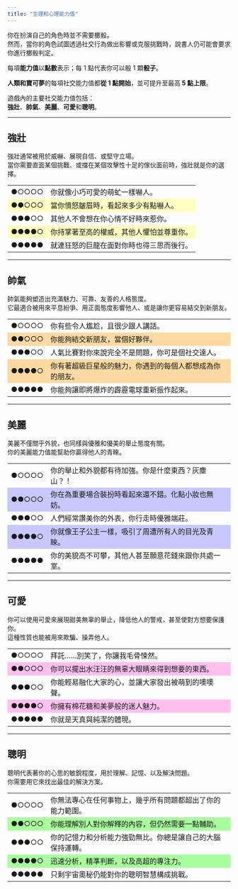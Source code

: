 ```yaml
---
title: "生理和心理能力值"
---
```


你在扮演自己的角色時並不需要擲骰。<br>
然而，當你的角色試圖透過社交行為做出影響或克服挑戰時，說書人仍可能會要求你進行擲骰判定。

每項<b>能力值</b>以<b>點數</b>表示；每 1 點代表你可以骰 1 顆<b>骰子</b>。

<b>人類和寶可夢</b>的每項社交能力值都<b>從 1 點開始</b>，並可提升至最高<b> 5 點上限</b>。

遊戲內的主要社交能力值包括：<br>
<b>強壯</b>、<b>帥氣</b>、<b>美麗</b>、<b>可愛</b>和<b>聰明</b>。

<style>
  .table1 th { padding: 0 !important; }
  .table1 th:nth-of-type(1) { width: 100px; }

  .table1.tough table tr,
  .table1.tough table th,
  .table1.tough table tr:last-child { border-color: #d3a900 !important; }
  .table1.tough table tr:nth-child(2n) { background-color: #ffffc1 !important; }

  .table1.cool table tr,
  .table1.cool table th,
  .table1.cool table tr:last-child { border-color: #e76502ff !important; }
  .table1.cool table tr:nth-child(2n) { background-color: #fdd9a3ff !important; }

  .table1.beauty table tr,
  .table1.beauty table th,
  .table1.beauty table tr:last-child { border-color: #5a4ab4ff !important; }
  .table1.beauty table tr:nth-child(2n) { background-color: #c8c7ffff !important; }

  .table1.cute table tr,
  .table1.cute table th,
  .table1.cute table tr:last-child { border-color: #e702aeff !important; }
  .table1.cute table tr:nth-child(2n) { background-color: #ffc0efff !important; }

  .table1.clever table tr,
  .table1.clever table th,
  .table1.clever table tr:last-child { border-color: #1f7231ff !important; }
  .table1.clever table tr:nth-child(2n) { background-color: #a9ff9eff !important; }
</style>

<hr/>

## 強壯

強壯通常被用於威嚇、展現自信、或堅守立場。<br>
當你需要直面某個挑戰、或擋在某個攻擊性十足的傢伙面前時，強壯就是你的選擇。

<div class="table1 tough">

|||
|--------|---------|
| ●○○○○  | 你就像小巧可愛的萌虻一樣嚇人。 |
| ●●○○○  | 當你憤怒皺眉時，看起來多少有點嚇人。 |
| ●●●○○  | 其他人不會想在你心情不好時來惹你。 |
| ●●●●○  | 你持掌著至高的權威，其他人懼怕並尊重你。 |
| ●●●●●  | 就連狂怒的巨龍在面對你時也得三思而後行。 |

</div>

<hr/>

## 帥氣

帥氣能夠塑造出充滿魅力、可靠、友善的人格態度。<br>
它最適合被用來平息紛爭、用正面態度影響他人、或是讓你更容易結交到新朋友。

<div class="table1 cool">

|||
|--------|---------|
| ●○○○○  | 你有些令人尷尬，且很少跟人講話。 |
| ●●○○○  | 你能夠結交新朋友，當個好夥伴。 |
| ●●●○○  | 人氣比賽對你來說完全不是問題，你可是個社交達人。 |
| ●●●●○  | 你有著超級巨星般的魅力，你遇到的每個人都想成為你的朋友。 |
| ●●●●●  | 你能夠讓即將爆炸的霹靂電球重新振作起來。 |

</div>

<hr/>

## 美麗

美麗不僅關乎外貌，也同樣與優雅和優美的舉止態度有關。<br>
你的美麗能力值能幫助你贏得他人的青睞。

<div class="table1 beauty">

|||
|--------|---------|
| ●○○○○  | 你的舉止和外貌都有待加強。你是什麼東西？灰塵山？！ |
| ●●○○○  | 你在為重要場合裝扮時看起來還不錯。化點小妝也無妨。 |
| ●●●○○  | 人們經常讚美你的外表，你行走時優雅端莊。 |
| ●●●●○  | 你就像王子公主一樣，吸引了周遭所有人的目光及青睞。 |
| ●●●●●  | 你的美貌高不可攀，其他人甚至願意花錢來跟你共處一室。 |

</div>

<hr/>

## 可愛

你可以使用可愛來展現甜美無辜的舉止，降低他人的警戒，甚至使對方想要保護你。<br>
這種性質也能被用來欺騙、操弄他人。

<div class="table1 cute">

|||
|--------|---------|
| ●○○○○  | 拜託……別笑了，你讓我毛骨悚然。 |
| ●●○○○  | 你可以擺出水汪汪的無辜大眼睛來得到想要的東西。 |
| ●●●○○  | 你能輕易融化大家的心，並讓大家發出被萌到的噢噢聲。 |
| ●●●●○  | 你擁有棉花糖和美夢般的迷人魅力。 |
| ●●●●●  | 你就是天真與純潔的體現。 |

</div>

<hr/>

## 聰明

聰明代表著你的心思的敏銳程度，用於理解、記憶、以及解決問題。<br>
你需要用它來找出最佳的解決方案。

<div class="table1 clever">

|||
|--------|---------|
| ●○○○○  | 你無法專心在任何事物上，幾乎所有問題都超出了你的能力範圍。 |
| ●●○○○  | 你能理解別人對你解釋的內容，但仍然需要一點輔助。 |
| ●●●○○  | 你的記憶力和分析能力強勁無比。你總是讓自己的大腦保持運轉。 |
| ●●●●○  | 迅速分析，精準判斷，以及高超的專注力。 |
| ●●●●●  | 只剩宇宙奧秘仍能對你的聰明智慧構成挑戰。 |

</div>
